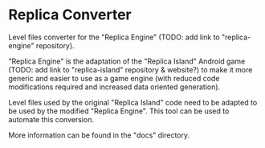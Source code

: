 # Replica Converter

Level files converter for the "Replica Engine" (TODO: add link to "replica-engine" repository).

"Replica Engine" is the adaptation of the "Replica Island" Android game (TODO: add link to "replica-island" repository & website?) to make it more generic and easier to use as a game engine (with reduced code modifications required and increased data oriented generation).

Level files used by the original "Replica Island" code need to be adapted to be used by the modified "Replica Engine". This tool can be used to automate this conversion.

More information can be found in the "docs" directory.
